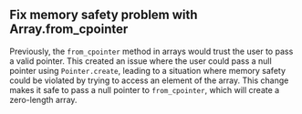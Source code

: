 ## Fix memory safety problem with Array.from_cpointer

Previously, the `from_cpointer` method in arrays would trust the user to pass a valid pointer. This created an issue where the user could pass a null pointer using `Pointer.create`, leading to a situation where memory safety could be violated by trying to access an element of the array. This change makes it safe to pass a null pointer to `from_cpointer`, which will create a zero-length array.
